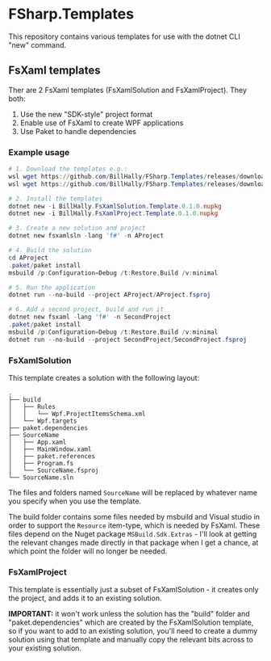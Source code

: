# FSharp.Templates

This repository contains various templates for use with the dotnet CLI "new"
command.

## FsXaml templates

Ther are 2 FsXaml templates (FsXamlSolution and FsXamlProject). They both:

1. Use the new "SDK-style" project format
1. Enable use of FsXaml to create WPF applications
1. Use Paket to handle dependencies

### Example usage

```powershell
# 1. Download the templates e.g.:
wsl wget https://github.com/BillHally/FSharp.Templates/releases/download/v0.1.0/BillHally.FsXamlSolution.Template.0.1.0.nupkg
wsl wget https://github.com/BillHally/FSharp.Templates/releases/download/v0.1.0/BillHally.FsXamlProject.Template.0.1.0.nupkg

# 2. Install the templates
dotnet new -i BillHally.FsXamlSolution.Template.0.1.0.nupkg
dotnet new -i BillHally.FsXamlProject.Template.0.1.0.nupkg

# 3. Create a new solution and project
dotnet new fsxamlsln -lang 'f#' -n AProject

# 4. Build the solution
cd AProject
.paket/paket install
msbuild /p:Configuration=Debug /t:Restore,Build /v:minimal

# 5. Run the application
dotnet run --no-build --project AProject/AProject.fsproj

# 6. Add a second project, build and run it
dotnet new fsxaml -lang 'f#' -n SecondProject
.paket/paket install
msbuild /p:Configuration=Debug /t:Restore,Build /v:minimal
dotnet run --no-build --project SecondProject/SecondProject.fsproj
```

### FsXamlSolution

This template creates a solution with the following layout:

```plain
.
├── build
│   ├── Rules
│   │   └── Wpf.ProjectItemsSchema.xml
│   └── Wpf.targets
├── paket.dependencies
├── SourceName
│   ├── App.xaml
│   ├── MainWindow.xaml
│   ├── paket.references
│   ├── Program.fs
│   └── SourceName.fsproj
└── SourceName.sln
```

The files and folders named `SourceName` will be replaced by whatever name you
specify when you use the template.

The build folder contains some files needed by msbuild and Visual studio in
order to support the `Resource` item-type, which is needed by FsXaml. These
files depend on the Nuget package `MSBuild.Sdk.Extras` - I'll look at getting the
relevant changes made directly in that package when I get a chance, at which
point the folder will no longer be needed.

### FsXamlProject

This template is essentially just a subset of FsXamlSolution - it creates only
the project, and adds it to an existing solution.

**IMPORTANT:** it won't work unless the solution has the "build" folder and
"paket.dependencies" which are created by the FsXamlSolution template, so if you
want to add to an existing solution, you'll need to create a dummy solution
using that template and manually copy the relevant bits across to your existing
solution.
